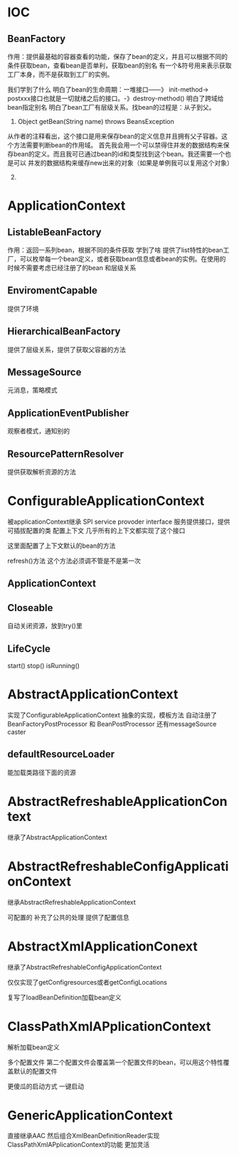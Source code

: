 # IOC

## BeanFactory

作用：提供最基础的容器查看的功能，保存了bean的定义，并且可以根据不同的条件获取bean，查看bean是否单利，获取bean的别名
有一个&符号用来表示获取工厂本身，而不是获取到工厂的实例。

我们学到了什么
明白了bean的生命周期：一堆接口——》 init-method->  postxxx接口也就是一切就绪之后的接口。-》destroy-method()
明白了跨域给bean指定别名
明白了bean工厂有层级关系。找bean的过程是：从子到父。

1. Object getBean(String name) throws BeansException

从作者的注释看出，这个接口是用来保存bean的定义信息并且拥有父子容器。这个方法需要判断bean的作用域。
首先我会用一个可以禁得住并发的数据结构来保存bean的定义。而且我可已通过bean的id和类型找到这个bean。我还需要一个也是可以
并发的数据结构来缓存new出来的对象（如果是单例我可以复用这个对象）

2. 

# ApplicationContext

## ListableBeanFactory

作用：返回一系列bean，根据不同的条件获取
学到了啥
提供了list特性的bean工厂，可以枚举每一个bean定义，或者获取bean信息或者bean的实例。在使用的时候不需要考虑已经注册了的bean
和层级关系

## EnviromentCapable

提供了环境

## HierarchicalBeanFactory

提供了层级关系，提供了获取父容器的方法

## MessageSource

元消息，策略模式

## ApplicationEventPublisher

观察者模式，通知别的

## ResourcePatternResolver

提供获取解析资源的方法

# ConfigurableApplicationContext
被applicationContext继承
SPI service provoder interface 服务提供接口，提供可插拔配置的类 配置上下文
几乎所有的上下文都实现了这个接口

这里面配置了上下文默认的bean的方法

refresh()方法 这个方法必须调不管是不是第一次

## ApplicationContext

## Closeable

自动关闭资源，放到try()里

## LifeCycle
start()
stop()
isRunning()

# AbstractApplicationContext
实现了ConfigurableApplicationContext
抽象的实现，模板方法
自动注册了BeanFactoryPostProcessor 和 BeanPostProcessor 还有messageSource caster

## defaultResourceLoader
能加载类路径下面的资源


# AbstractRefreshableApplicationContext 
继承了AbstractApplicationContext

# AbstractRefreshableConfigApplicationContext

继承AbstractRefreshableApplicationContext

可配置的
补充了公共的处理
提供了配置信息

# AbstractXmlApplicationConext

继承了AbstractRefreshableConfigApplicationContext

仅仅实现了getConfigresources或者getConfigLocations

复写了loadBeanDefinition加载bean定义

# ClassPathXmlAPplicationContext

解析加载bean定义

多个配置文件  第二个配置文件会覆盖第一个配置文件的bean，可以用这个特性覆盖默认的配置文件

更傻瓜的启动方式 一键启动

# GenericApplicationContext
直接继承AAC 然后组合XmlBeanDefinitionReader实现ClassPathXmlAPplicationContext的功能 更加灵活


